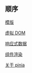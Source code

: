 ## 顺序

[模版](模版)

[虚拟 DOM](虚拟DOM)

[响应式数据](响应式数据)

[组件渲染](组件渲染)

[关于 pinia](关于pinia)

<!-- [createApp]()

[mount]() TODO Rewrite

[render]()

[ref|reactive]()

[computed]()


### baseHandlers get 中 key 的类型

```ts
export enum ReactiveFlags {
  SKIP = '__v_skip',
  IS_REACTIVE = '__v_isReactive',
  IS_READONLY = '__v_isReadonly',
  IS_SHALLOW = '__v_isShallow',
  RAW = '__v_raw'
}
``` -->

<Gitalk />
